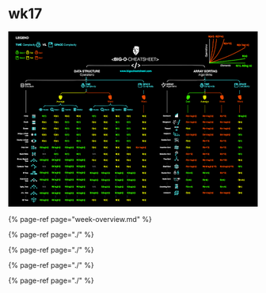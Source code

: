 # wk17

![](../../.gitbook/assets/image%20%282%29.png)



{% page-ref page="week-overview.md" %}



{% page-ref page="./" %}

{% page-ref page="./" %}

{% page-ref page="./" %}

{% page-ref page="./" %}

